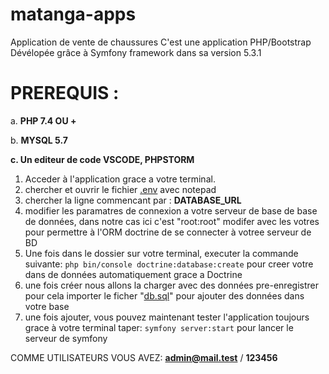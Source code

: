 # matanga-apps
Application de vente de chaussures
C'est une application PHP/Bootstrap
Dévélopée grâce à Symfony framework dans sa version 5.3.1

# **PREREQUIS :**
a. **PHP 7.4 OU +**

b. **MYSQL 5.7**

**c. Un editeur de code VSCODE, PHPSTORM** 

1. Acceder à l'application grace a votre terminal.
2. chercher et ouvrir le fichier [.env](matanga-apps/.env) avec notepad
3. chercher la ligne commencant par : **DATABASE_URL**
4. modifier les paramatres de connexion a votre serveur de base de base de données, dans notre cas ici c'est "root:root" modifer avec les votres pour permettre à l'ORM doctrine de se connecter à votree serveur de BD
5. Une fois dans le dossier sur votre terminal, executer la commande suivante: `php bin/console doctrine:database:create` pour creer votre dans de données automatiquement grace a Doctrine
6. une fois créer nous allons la charger avec des données pre-enregistrer pour cela importer le ficher "[db.sql](db.sql)" pour ajouter des données dans votre base
7. une fois ajouter, vous pouvez maintenant tester l'application toujours grace à votre terminal taper: `symfony server:start` pour lancer le serveur de symfony

COMME UTILISATEURS VOUS AVEZ:
**admin@mail.test** / **123456**
